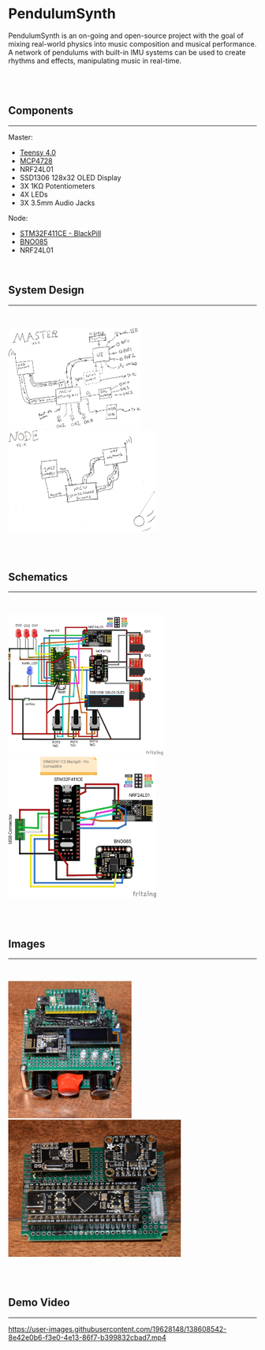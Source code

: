 # PendulumSynth

<!-- <p align="center"><img src="src/Pendulum_Synth_Teensy4.0_BNO085_MPC4728_V2.X/Master/SplashScreen/pendulumSynth(1).jpg" alt="PendulumSynth_logo"></p> -->
PendulumSynth is an on-going and open-source project with the goal of mixing real-world physics into music composition and musical performance.
A network of pendulums with built-in IMU systems can be used to create rhythms and effects, manipulating music in real-time.
<br/>
<br/>
<br/>
<br/>

## Components
---
Master:
- [Teensy 4.0](https://www.pjrc.com/store/teensy40.html "Teensy 4.0 Homepage")
- [MCP4728](https://www.adafruit.com/product/4470 "Buy here")
- NRF24L01
- SSD1306 128x32 OLED Display
- 3X 1KΩ Potentiometers
- 4X LEDs
- 3X 3.5mm Audio Jacks<br/>

Node:
- [STM32F411CE - BlackPill](https://stm32-base.org/boards/STM32F411CEU6-WeAct-Black-Pill-V2.0.html "More Info")
- [BNO085](https://www.adafruit.com/product/4754 "Buy here")
- NRF24L01

<br/>

## System Design
---
<br/>
<p float="center">
<img alt="master" src="Imgs/System Design/Master.jpg"width=270x/>
<img alt="node" src="Imgs/System Design/Node.jpg" width=300x/>
</p>
<br/>
<br/>

## Schematics
---
<br/>
<p float="center">
<img alt="master" src="Schematics/IMG/Master_Schem.jpg"width=314x/>
<img alt="node" src="Schematics/IMG/Node_Schem.jpg" width=300x/>
</p>
<br/>
<br/>

## Images
---
<br/>
<p float="center">
<img alt="master" src="Imgs/Dis:Assmebled pics/DSC_2217.JPG"width=250x/>
<img alt="node" src="Imgs/Dis:Assmebled pics/DSC_2233.JPG" width=350x/>
</p>
<br/>
<br/>

## Demo Video
---
https://user-images.githubusercontent.com/19628148/138608542-8e42e0b6-f3e0-4e13-86f7-b399832cbad7.mp4
